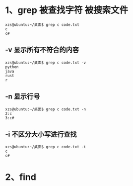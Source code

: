 # 1、grep 被查找字符 被搜索文件
```
xzs@ubuntu:~/桌面$ grep c code.txt
c
c#
```
## -v 显示所有不符合的内容
```
xzs@ubuntu:~/桌面$ grep c code.txt -v
python
java
rust
r
```
## -n 显示行号
```
xzs@ubuntu:~/桌面$ grep c code.txt -n
2:c
3:c#
```
## -i 不区分大小写进行查找
```
xzs@ubuntu:~/桌面$ grep c code.txt -i
c
c#
```
# 2、find
